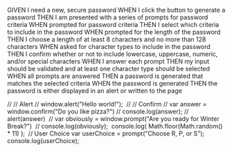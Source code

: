 GIVEN I need a new, secure password
WHEN I click the button to generate a password
THEN I am presented with a series of prompts for password criteria
WHEN prompted for password criteria
THEN I select which criteria to include in the password
WHEN prompted for the length of the password
THEN I choose a length of at least 8 characters and no more than 128 characters
WHEN asked for character types to include in the password
THEN I confirm whether or not to include lowercase, uppercase, numeric, and/or special characters
WHEN I answer each prompt
THEN my input should be validated and at least one character type should be selected
WHEN all prompts are answered
THEN a password is generated that matches the selected criteria
WHEN the password is generated
THEN the password is either displayed in an alert or written to the page

// // Alert
// window.alert("Hello world!");
​
// // Confirm
// var answer = window.confirm("Do you like pizza?")
// console.log(answer);
// alert(answer)
​
// var obviously = window.prompt("Are you ready for Winter Break?")
​
// console.log(obviously);
​
console.log(
    Math.floor(Math.random() * 11)
    );
​
// User Choice
var userChoice = prompt("Choose R, P, or S");
​
console.log(userChoice);